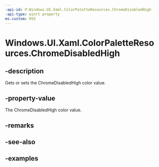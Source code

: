```yaml
---
-api-id: P:Windows.UI.Xaml.ColorPaletteResources.ChromeDisabledHigh
-api-type: winrt property
ms.custom: RS5
---
```


<!-- Property syntax.
public IReference<Color> ChromeDisabledHigh { get;  set; }
-->

# Windows.UI.Xaml.ColorPaletteResources.ChromeDisabledHigh

## -description

Gets or sets the ChromeDisabledHigh color value.

## -property-value

The ChromeDisabledHigh color value.

## -remarks

## -see-also

## -examples

